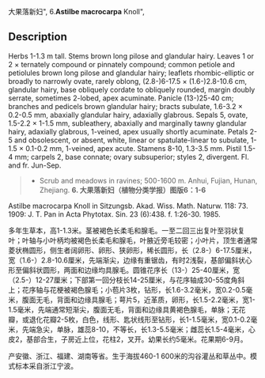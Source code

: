 大果落新妇",
6.**Astilbe macrocarpa** Knoll",

## Description
Herbs 1-1.3 m tall. Stems brown long pilose and glandular hairy. Leaves 1 or 2 × ternately compound or pinnately compound; common petiole and petiolules brown long pilose and glandular hairy; leaflets rhombic-elliptic or broadly to narrowly ovate, rarely oblong, (2.8-)6-17.5 × (1.6-)2.8-10.6 cm, glandular hairy, base obliquely cordate to obliquely rounded, margin doubly serrate, sometimes 2-lobed, apex acuminate. Panicle (13-)25-40 cm; branches and pedicels brown glandular hairy; bracts subulate, 1.6-3.2 × 0.2-0.5 mm, abaxially glandular hairy, adaxially glabrous. Sepals 5, ovate, 1.5-2.2 × 1-1.5 mm, subleathery, abaxially and marginally tawny glandular hairy, adaxially glabrous, 1-veined, apex usually shortly acuminate. Petals 2-5 and obsolescent, or absent, white, linear or spatulate-linear to subulate, 1-1.5 × 0.1-0.2 mm, 1-veined, apex acute. Stamens 8-10, 1.3-3.5 mm. Pistil 1.5-4 mm; carpels 2, base connate; ovary subsuperior; styles 2, divergent. Fl. and fr. Jun-Sep.

> * Scrub and meadows in ravines; 500-1600 m. Anhui, Fujian, Hunan, Zhejiang.
**6. 大果落新妇（植物分类学报）图版6：1-6**

Astilbe macrocarpa Knoll in Sitzungsb. Akad. Wiss. Math. Naturw. 118: 73. 1909: J. T. Pan in Acta Phytotax. Sin. 23 (6):438. f. 1:26-30. 1985.

多年生草本，高1-1.3米。茎被褐色长柔毛和腺毛。一至二回三出复叶至羽状复叶；叶轴与小叶柄均被褐色长柔毛和腺毛，叶腋近旁毛较密；小叶片，顶生者通常菱状椭圆形，侧生者阔卵形、卵形、狭卵形，稀长圆形，长（2.8-）6-17.5厘米，宽（1.6-）2.8-10.6厘米，先端渐尖，边缘有重锯齿，有时2浅裂，基部偏斜状心形至偏斜状圆形，两面和边缘均具腺毛。圆锥花序长（13-）25-40厘米，宽（2.5-）12-27厘米；下部第一回分枝长14-25厘米，与花序轴成30-55度角斜上；花序轴与花梗被褐色腺毛；小苞片3枚，钻形，长1.6-3.2毫米，宽0.2-0.5毫米，腹面无毛，背面和边缘具腺毛；萼片5，近革质，卵形，长1.5-2.2毫米，宽1-1.5毫米，先端通常短渐尖，腹面无毛，背面和边缘具黄褐色腺毛，单脉；无花瓣，或退化花瓣2-5枚，白色，线形、匙状线形至钻形，长1-1.5毫米，宽0.1-0.2毫米，先端急尖，单脉，雄蕊8-10，不等长，长1.3-5.5毫米；雌蕊长1.5-4毫米，心皮2，基部合生，子房近上位，花柱2，叉开。幼果长约5毫米。花果期6-9月。

产安徽、浙江、福建、湖南等省。生于海拔460-1 600米的沟谷灌丛和草丛中。模式标本采自浙江宁波。
